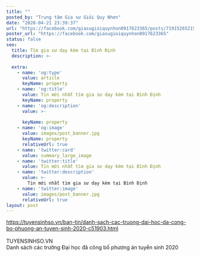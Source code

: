 ```yaml
---
title: ""
posted_by: "Trung tâm Gia sư Giỏi Quy Nhơn"
date: "2020-04-21 23:39:37"
url: "https://facebook.com/giasugioiquynhon0917623365/posts/719152652156731"
poster_url: "https://facebook.com/giasugioiquynhon0917623365"
status: false
seo:
  title: Tìm gia sư dạy kèm tại Bình Định
  description: >-
    
  extra:
    - name: 'og:type'
      value: article
      keyName: property
    - name: 'og:title'
      value: Tin mới nhất tìm gia sư dạy kèm tại Bình Định
      keyName: property
    - name: 'og:description'
      value: >-
        
      keyName: property
    - name: 'og:image'
      value: images/post_banner.jpg
      keyName: property
      relativeUrl: true
    - name: 'twitter:card'
      value: summary_large_image
    - name: 'twitter:title'
      value: Tin mới nhất tìm gia sư dạy kèm tại Bình Định
    - name: 'twitter:description'
      value: >-
        Tin mới nhất tìm gia sư dạy kèm tại Bình Định
    - name: 'twitter:image'
      value: images/post_banner.jpg
      relativeUrl: true
layout: post
---
```

https://tuyensinhso.vn/ban-tin/danh-sach-cac-truong-dai-hoc-da-cong-bo-phuong-an-tuyen-sinh-2020-c51903.html<br><br>TUYENSINHSO.VN<br>Danh sách các trường Đại học đã công bố phương án tuyển sinh 2020
